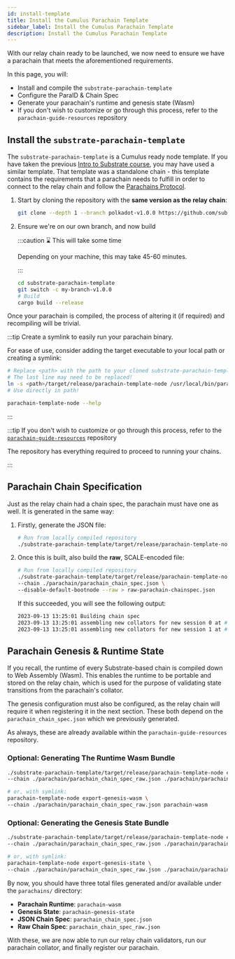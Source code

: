 ```yaml
---
id: install-template
title: Install the Cumulus Parachain Template
sidebar_label: Install the Cumulus Parachain Template
description: Install the Cumulus Parachain Template
---
```


With our relay chain ready to be launched, we now need to ensure we have a parachain that meets the
aforementioned requirements.

In this page, you will:

- Install and compile the `substrate-parachain-template`
- Configure the ParaID & Chain Spec
- Generate your parachain's runtime and genesis state (Wasm)
- If you don't wish to customize or go through this process, refer to the
  `parachain-guide-resources` repository

## Install the `substrate-parachain-template`

The `substrate-parachain-template` is a Cumulus ready node template. If you have taken the previous
[Intro to Substrate course](../../../introsubstrate.md), you may have used a similar template. That
template was a standalone chain - this template contains the requirements that a parachain needs to
fulfill in order to connect to the relay chain and follow the
[Parachains Protocol](https://wiki.polkadot.network/docs/learn-parachains-protocol).

1. Start by cloning the repository with the **same version as the relay chain**:

   ```bash
   git clone --depth 1 --branch polkadot-v1.0.0 https://github.com/substrate-developer-hub/substrate-parachain-template.git
   ```

2. Ensure we're on our own branch, and now build

   :::caution ⌛ This will take some time

   Depending on your machine, this may take 45-60 minutes.

   :::

   ```bash
   cd substrate-parachain-template
   git switch -c my-branch-v1.0.0
   # Build
   cargo build --release
   ```

Once your parachain is compiled, the process of altering it (if required) and recompiling will be
trivial.

:::tip Create a symlink to easily run your parachain binary.

For ease of use, consider adding the target executable to your local path or creating a symlink:

```bash
# Replace <path> with the path to your cloned substrate-parachain-template repo
# The last line may need to be replaced!
ln -s <path>/target/release/parachain-template-node /usr/local/bin/parachain-template-node
# Use directly in path!

parachain-template-node --help
```

:::

:::tip If you don't wish to customize or go through this process, refer to the
[`parachain-guide-resources`](https://github.com/CrackTheCode016/parachain-guide-resources)
repository

The repository has everything required to proceed to running your chains.

:::

## Parachain Chain Specification

Just as the relay chain had a chain spec, the parachain must have one as well. It is generated in
the same way:

1. Firstly, generate the JSON file:

   ```bash
   # Run from locally compiled repository
   ./substrate-parachain-template/target/release/parachain-template-node build-spec > ./parachain/parachain_chain_spec.json
   ```

2. Once this is built, also build the **raw**, SCALE-encoded file:

   ```bash
   # Run from locally compiled repository
   ./substrate-parachain-template/target/release/parachain-template-node build-spec \
   --chain ./parachain/parachain_chain_spec.json \
   --disable-default-bootnode --raw > raw-parachain-chainspec.json
   ```

   If this succeeded, you will see the following output:

   ```bash
   2023-09-13 13:25:01 Building chain spec
   2023-09-13 13:25:01 assembling new collators for new session 0 at #0
   2023-09-13 13:25:01 assembling new collators for new session 1 at #0
   ```

## Parachain Genesis & Runtime State

If you recall, the runtime of every Substrate-based chain is compiled down to Web Assembly (Wasm).
This enables the runtime to be portable and stored on the relay chain, which is used for the purpose
of validating state transitions from the parachain's collator.

The genesis configuration must also be configured, as the relay chain will require it when
registering it in the next section. These both depend on the `parachain_chain_spec.json` which we
previously generated.

As always, these are already available within the `parachain-guide-resources` repository.

### Optional: Generating The Runtime Wasm Bundle

```bash
./substrate-parachain-template/target/release/parachain-template-node export-genesis-wasm \
--chain ./parachain/parachain_chain_spec_raw.json ./parachain/parachain-wasm

# or, with symlink:
parachain-template-node export-genesis-wasm \
--chain ./parachain/parachain_chain_spec_raw.json parachain-wasm
```

### Optional: Generating the Genesis State Bundle

```bash
./substrate-parachain-template/target/release/parachain-template-node export-genesis-state \
--chain ./parachain/parachain_chain_spec_raw.json ./parachain/parachain-genesis-state

# or, with symlink:
parachain-template-node export-genesis-state \
--chain ./parachain/parachain_chain_spec_raw.json ./parachain/parachain-genesis-state
```

By now, you should have three total files generated and/or available under the `parachains/`
directory:

- **Parachain Runtime**: `parachain-wasm`
- **Genesis State**: `parachain-genesis-state`
- **JSON Chain Spec**: `parachain_chain_spec.json`
- **Raw Chain Spec**: `parachain_chain_spec_raw.json`

With these, we are now able to run our relay chain validators, run our parachain collator, and
finally register our parachain.
